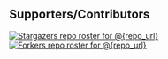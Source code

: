 ## Supporters/Contributors

[![Stargazers repo roster for @{repo_url}](https://reporoster.com/stars/{repo_url})](https://github.com/{repo_url}/stargazers)
[![Forkers repo roster for @{repo_url}](https://reporoster.com/forks/{repo_url})](https://github.com/{repo_url}/network/members)
<br/>

